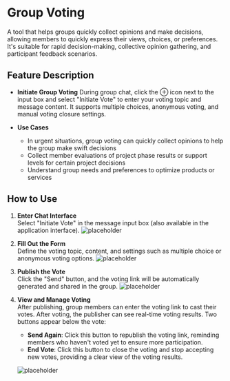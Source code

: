 # Group Voting
A tool that helps groups quickly collect opinions and make decisions, allowing members to quickly express their views, choices, or preferences. It's suitable for rapid decision-making, collective opinion gathering, and participant feedback scenarios.

## Feature Description

- **Initiate Group Voting**
    During group chat, click the ⊕ icon next to the input box and select "Initiate Vote" to enter your voting topic and message content. It supports multiple choices, anonymous voting, and manual voting closure settings.

- **Use Cases**
    - In urgent situations, group voting can quickly collect opinions to help the group make swift decisions
    - Collect member evaluations of project phase results or support levels for certain project decisions
    - Understand group needs and preferences to optimize products or services

## How to Use

1. **Enter Chat Interface**  
   Select "Initiate Vote" in the message input box (also available in the application interface).
   ![placeholder](/images/en/im_group_vote_2.png)

2. **Fill Out the Form**  
   Define the voting topic, content, and settings such as multiple choice or anonymous voting options.
   ![placeholder](/images/en/im_group_vote_3.png)

3. **Publish the Vote**  
   Click the "Send" button, and the voting link will be automatically generated and shared in the group.
   ![placeholder](/images/en/im_group_vote_4.png)

4. **View and Manage Voting**  
   After publishing, group members can enter the voting link to cast their votes. After voting, the publisher can see real-time voting results. Two buttons appear below the vote:
   - **Send Again**: Click this button to republish the voting link, reminding members who haven't voted yet to ensure more participation.
   - **End Vote**: Click this button to close the voting and stop accepting new votes, providing a clear view of the voting results.
   
   ![placeholder](/images/en/im_group_vote_5.png)




